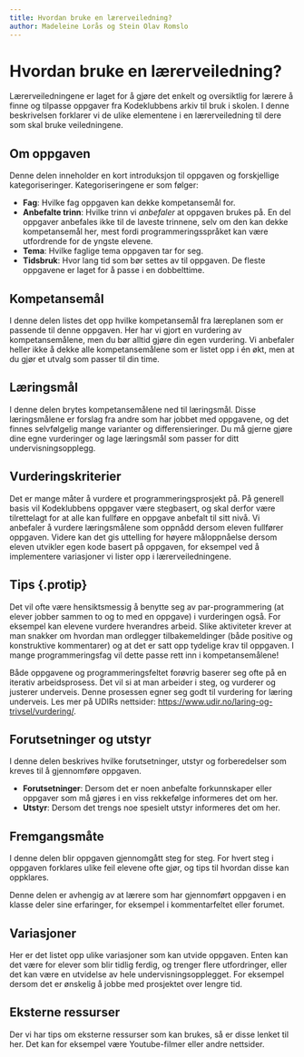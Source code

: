 ```yaml
---
title: Hvordan bruke en lærerveiledning?
author: Madeleine Lorås og Stein Olav Romslo
---
```


# Hvordan bruke en lærerveiledning?

Lærerveiledningene er laget for å gjøre det enkelt og oversiktlig for lærere å finne og tilpasse oppgaver fra Kodeklubbens arkiv til bruk i skolen. I denne beskrivelsen forklarer vi de ulike elementene i en lærerveiledning til dere som skal bruke veiledningene.

## Om oppgaven

Denne delen inneholder en kort introduksjon til oppgaven og forskjellige kategoriseringer. Kategoriseringene er som følger:

- __Fag__: Hvilke fag oppgaven kan dekke kompetansemål for.
- __Anbefalte trinn__: Hvilke trinn vi _anbefaler_ at oppgaven brukes på. En del oppgaver anbefales ikke til de laveste trinnene, selv om den kan dekke kompetansemål her, mest fordi programmeringsspråket kan være utfordrende for de yngste elevene.
- __Tema__: Hvilke faglige tema oppgaven tar for seg.
- __Tidsbruk__: Hvor lang tid som bør settes av til oppgaven. De fleste oppgavene er laget for å passe i en dobbelttime.

## Kompetansemål

I denne delen listes det opp hvilke kompetansemål fra læreplanen som er passende til denne oppgaven. Her har vi gjort en vurdering av kompetansemålene, men du bør alltid gjøre din egen vurdering. Vi anbefaler heller ikke å dekke alle kompetansemålene som er listet opp i én økt, men at du gjør et utvalg som passer til din time.

## Læringsmål

I denne delen brytes kompetansemålene ned til læringsmål. Disse læringsmålene er forslag fra andre som har jobbet med oppgavene, og det finnes selvfølgelig mange varianter og differensieringer. Du må gjerne gjøre dine egne vurderinger og lage læringsmål som passer for ditt undervisningsopplegg.

## Vurderingskriterier

Det er mange måter å vurdere et programmeringsprosjekt på. På generell basis vil Kodeklubbens oppgaver være stegbasert, og skal derfor være tilrettelagt for at alle kan fullføre en oppgave anbefalt til sitt nivå. Vi anbefaler å vurdere læringsmålene som oppnådd dersom eleven fullfører oppgaven. Videre kan det gis uttelling for høyere måloppnåelse dersom eleven utvikler egen kode basert på oppgaven, for eksempel ved å implementere variasjoner vi lister opp i lærerveiledningene.

## Tips {.protip}

Det vil ofte være hensiktsmessig å benytte seg av par-programmering (at elever jobber sammen to og to med en oppgave) i vurderingen også. For eksempel kan elevene vurdere hverandres arbeid. Slike aktiviteter krever at man snakker om hvordan man ordlegger tilbakemeldinger (både positive og konstruktive kommentarer) og at det er satt opp tydelige krav til oppgaven. I mange programmeringsfag vil dette passe rett inn i kompetansemålene!

Både oppgavene og programmeringsfeltet forøvrig baserer seg ofte på en iterativ arbeidsprosess. Det vil si at man arbeider i steg, og vurderer og justerer underveis. Denne prosessen egner seg godt til vurdering for læring underveis. Les mer på UDIRs nettsider: https://www.udir.no/laring-og-trivsel/vurdering/.

## Forutsetninger og utstyr

I denne delen beskrives hvilke forutsetninger, utstyr og forberedelser som kreves til å gjennomføre oppgaven.
- __Forutsetninger__: Dersom det er noen anbefalte forkunnskaper eller oppgaver som må gjøres i en viss rekkefølge informeres det om her.
- __Utstyr__: Dersom det trengs noe spesielt utstyr informeres det om her.

## Fremgangsmåte

I denne delen blir oppgaven gjennomgått steg for steg. For hvert steg i oppgaven forklares ulike feil elevene ofte gjør, og tips til hvordan disse kan oppklares.

Denne delen er avhengig av at lærere som har gjennomført oppgaven i en klasse deler sine erfaringer, for eksempel i kommentarfeltet eller forumet.

## Variasjoner

Her er det listet opp ulike variasjoner som kan utvide oppgaven. Enten kan det være for elever som blir tidlig ferdig, og trenger flere utfordringer, eller det kan være en utvidelse av hele undervisningsopplegget. For eksempel dersom det er ønskelig å jobbe med prosjektet over lengre tid.

## Eksterne ressurser

Der vi har tips om eksterne ressurser som kan brukes, så er disse lenket til her. Det kan for eksempel være Youtube-filmer eller andre nettsider.
